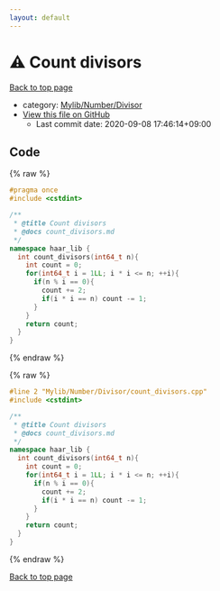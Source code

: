 ```yaml
---
layout: default
---
```


<!-- mathjax config similar to math.stackexchange -->
<script type="text/javascript" async
  src="https://cdnjs.cloudflare.com/ajax/libs/mathjax/2.7.5/MathJax.js?config=TeX-MML-AM_CHTML">
</script>
<script type="text/x-mathjax-config">
  MathJax.Hub.Config({
    TeX: { equationNumbers: { autoNumber: "AMS" }},
    tex2jax: {
      inlineMath: [ ['$','$'] ],
      processEscapes: true
    },
    "HTML-CSS": { matchFontHeight: false },
    displayAlign: "left",
    displayIndent: "2em"
  });
</script>

<script type="text/javascript" src="https://cdnjs.cloudflare.com/ajax/libs/jquery/3.4.1/jquery.min.js"></script>
<script src="https://cdn.jsdelivr.net/npm/jquery-balloon-js@1.1.2/jquery.balloon.min.js" integrity="sha256-ZEYs9VrgAeNuPvs15E39OsyOJaIkXEEt10fzxJ20+2I=" crossorigin="anonymous"></script>
<script type="text/javascript" src="../../../../assets/js/copy-button.js"></script>
<link rel="stylesheet" href="../../../../assets/css/copy-button.css" />


# :warning: Count divisors

<a href="../../../../index.html">Back to top page</a>

* category: <a href="../../../../index.html#e1d7bebd3991495167778e37d1d75d40">Mylib/Number/Divisor</a>
* <a href="{{ site.github.repository_url }}/blob/master/Mylib/Number/Divisor/count_divisors.cpp">View this file on GitHub</a>
    - Last commit date: 2020-09-08 17:46:14+09:00




## Code

<a id="unbundled"></a>
{% raw %}
```cpp
#pragma once
#include <cstdint>

/**
 * @title Count divisors
 * @docs count_divisors.md
 */
namespace haar_lib {
  int count_divisors(int64_t n){
    int count = 0;
    for(int64_t i = 1LL; i * i <= n; ++i){
      if(n % i == 0){
        count += 2;
        if(i * i == n) count -= 1;
      }
    }
    return count;
  }
}

```
{% endraw %}

<a id="bundled"></a>
{% raw %}
```cpp
#line 2 "Mylib/Number/Divisor/count_divisors.cpp"
#include <cstdint>

/**
 * @title Count divisors
 * @docs count_divisors.md
 */
namespace haar_lib {
  int count_divisors(int64_t n){
    int count = 0;
    for(int64_t i = 1LL; i * i <= n; ++i){
      if(n % i == 0){
        count += 2;
        if(i * i == n) count -= 1;
      }
    }
    return count;
  }
}

```
{% endraw %}

<a href="../../../../index.html">Back to top page</a>

